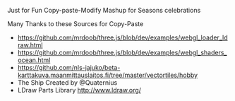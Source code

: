 Just for Fun Copy-paste-Modify Mashup for Seasons celebrations

Many Thanks to these Sources for Copy-Paste
* https://github.com/mrdoob/three.js/blob/dev/examples/webgl_loader_ldraw.html
* https://github.com/mrdoob/three.js/blob/dev/examples/webgl_shaders_ocean.html
* https://github.com/nls-jajuko/beta-karttakuva.maanmittauslaitos.fi/tree/master/vectortiles/hobby
* The Ship Created by @Quaternius 
* LDraw Parts Library http://www.ldraw.org/ 
